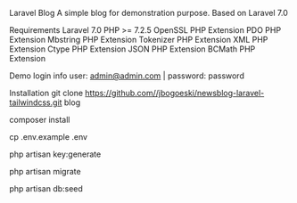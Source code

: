 Laravel Blog
A simple blog for demonstration purpose. Based on Laravel 7.0

Requirements
Laravel 7.0
PHP >= 7.2.5
OpenSSL PHP Extension
PDO PHP Extension
Mbstring PHP Extension
Tokenizer PHP Extension
XML PHP Extension
Ctype PHP Extension
JSON PHP Extension
BCMath PHP Extension

Demo login info
user: admin@admin.com | password: password

Installation
git clone https://github.com//jbogoeski/newsblog-laravel-tailwindcss.git blog

composer install

cp .env.example .env

php artisan key:generate

php artisan migrate

php artisan db:seed


